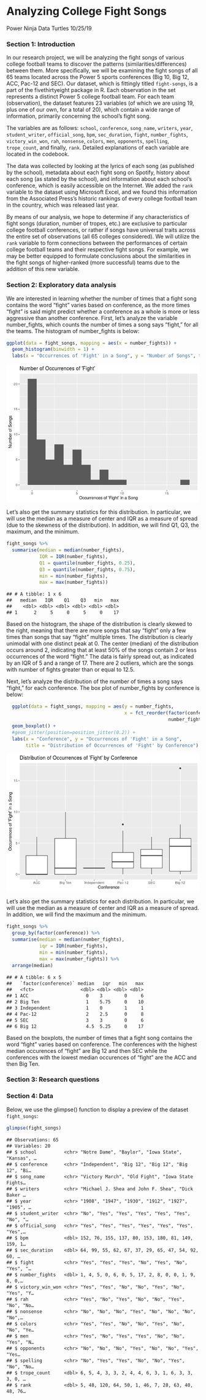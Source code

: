 Analyzing College Fight Songs
================
Power Ninja Data Turtles
10/25/19

### Section 1: Introduction

In our research project, we will be analyzing the fight songs of various
college football teams to discover the patterns
(similarities/differences) between them. More specifically, we will be
examining the fight songs of all 65 teams located across the Power 5
sports conferences (Big 10, Big 12, ACC, Pac-12 and SEC). Our dataset,
which is fittingly titled `fight-songs`, is a part of the
fivethirtyeight package in R. Each observation in the set represents a
distinct Power 5 college football team. For each team (observation), the
dataset features 23 variables (of which we are using 19, plus one of our
own, for a total of 20), which contain a wide range of information,
primarily concerning the school’s fight song.

The variables are as follows: `school`, `conference`, `song_name`,
`writers`, `year`, `student_writer`, `official_song`, `bpm`,
`sec_duration`, `fight`, `number_fights`, `victory_win_won`, `rah`,
`nonsense`, `colors`, `men`, `opponents`, `spelling`, `trope_count`, and
finally, `rank`. Detailed explanations of each variable are located in
the codebook.

The data was collected by looking at the lyrics of each song (as
published by the school), metadata about each fight song on Spotify,
history about each song (as stated by the school), and information about
each school’s conference, which is easily accessible on the Internet. We
added the `rank` variable to the dataset using Microsoft Excel, and we
found this information from the Associated Press’s historic rankings of
every college football team in the country, which was released last
year.

By means of our analysis, we hope to determine if any characteristics of
fight songs (duration, number of tropes, etc.) are exclusive to
particular college football conferences, or rather if songs have
universal traits across the entire set of observations (all 65 colleges
considered). We will utilize the `rank` variable to form connections
between the performances of certain college football teams and their
respective fight songs. For example, we may be better equipped to
formulate conclusions about the similarities in the fight songs of
higher-ranked (more successful) teams due to the addition of this new
variable.

### Section 2: Exploratory data analysis

We are interested in learning whether the number of times that a fight
song contains the word “fight” varies based on conference, as the more
times “fight” is said might predict whether a conference as a whole is
more or less aggressive than another conference. First, let’s analyze
the variable number\_fights, which counts the number of times a song
says “fight,” for all the teams. The histogram of number\_fights is
below:

``` r
ggplot(data = fight_songs, mapping = aes(x = number_fights)) + 
  geom_histogram(binwidth = 1) + 
  labs(x = "Occurrences of 'Fight' in a Song", y = "Number of Songs", title = "Number of Occurrences of 'Fight'")
```

![](proposal_files/figure-gfm/histogram-number_fights-1.png)<!-- -->

Let’s also get the summary statistics for this distribution. In
particular, we will use the median as a measure of center and IQR as a
measure of spread (due to the skewness of the distribution). In
addition, we will find Q1, Q3, the maximum, and the minimum.

``` r
fight_songs %>%
  summarise(median = median(number_fights), 
            IQR = IQR(number_fights), 
            Q1 = quantile(number_fights, 0.25), 
            Q3 = quantile(number_fights, 0.75), 
            min = min(number_fights), 
            max = max(number_fights))
```

    ## # A tibble: 1 x 6
    ##   median   IQR    Q1    Q3   min   max
    ##    <dbl> <dbl> <dbl> <dbl> <dbl> <dbl>
    ## 1      2     5     0     5     0    17

Based on the histogram, the shape of the distribution is clearly skewed
to the right, meaning that there are more songs that say “fight” only a
few times than songs that say “fight” multiple times. The distribution
is clearly unimodal with one distinct peak at 0. The center (median) of
the distribution occurs around 2, indicating that at least 50% of the
songs contain 2 or less occurrences of the word “fight.” The data is
fairly spread out, as indicated by an IQR of 5 and a range of 17. There
are 2 outliers, which are the songs with number of fights greater than
or equal to 12.5.

Next, let’s analyze the distribution of the number of times a song says
“fight,” for each conference. The box plot of number\_fights by
conference is below:

``` r
  ggplot(data = fight_songs, mapping = aes(y = number_fights,
                                           x = fct_reorder(factor(conference), 
                                                           number_fights))) +
  geom_boxplot() +
  #geom_jitter(position=position_jitter(0.2)) +
  labs(x = "Conference", y = "Occurrences of 'Fight' in a Song",
       title = "Distribution of Occurrences of 'Fight' by Conference")
```

![](proposal_files/figure-gfm/box_plot_fights_by_conference-1.png)<!-- -->

Let’s also get the summary statistics for each distribution. In
particular, we will use the median as a measure of center and IQR as a
measure of spread. In addition, we will find the maximum and the
minimum.

``` r
fight_songs %>%
  group_by(factor(conference)) %>%
  summarise(median = median(number_fights), 
            iqr = IQR(number_fights), 
            min = min(number_fights), 
            max = max(number_fights)) %>%
  arrange(median)
```

    ## # A tibble: 6 x 5
    ##   `factor(conference)` median   iqr   min   max
    ##   <fct>                 <dbl> <dbl> <dbl> <dbl>
    ## 1 ACC                     0    3        0     6
    ## 2 Big Ten                 1    5.75     0    10
    ## 3 Independent             1    0        1     1
    ## 4 Pac-12                  2    2.5      0     8
    ## 5 SEC                     3    3        0     6
    ## 6 Big 12                  4.5  5.25     0    17

Based on the boxplots, the number of times that a fight song contains
the word “fight” varies based on conference. The conferences with the
highest median occurences of “fight” are Big 12 and then SEC while the
conferences with the lowest median occurences of “fight” are the ACC and
then Big Ten.

### Section 3: Research questions

### Section 4: Data

Below, we use the glimpse() function to display a preview of the dataset
`fight_songs`:

``` r
glimpse(fight_songs)
```

    ## Observations: 65
    ## Variables: 20
    ## $ school          <chr> "Notre Dame", "Baylor", "Iowa State", "Kansas", …
    ## $ conference      <chr> "Independent", "Big 12", "Big 12", "Big 12", "Bi…
    ## $ song_name       <chr> "Victory March", "Old Fight", "Iowa State Fights…
    ## $ writers         <chr> "Michael J. Shea and John F. Shea", "Dick Baker …
    ## $ year            <chr> "1908", "1947", "1930", "1912", "1927", "1905", …
    ## $ student_writer  <chr> "No", "Yes", "Yes", "Yes", "Yes", "Yes", "No", "…
    ## $ official_song   <chr> "Yes", "Yes", "Yes", "Yes", "Yes", "Yes", "Yes",…
    ## $ bpm             <dbl> 152, 76, 155, 137, 80, 153, 180, 81, 149, 159, 1…
    ## $ sec_duration    <dbl> 64, 99, 55, 62, 67, 37, 29, 65, 47, 54, 92, 60, …
    ## $ fight           <chr> "Yes", "Yes", "Yes", "No", "Yes", "No", "Yes", "…
    ## $ number_fights   <dbl> 1, 4, 5, 0, 6, 0, 5, 17, 2, 8, 0, 0, 1, 9, 8, 0,…
    ## $ victory_win_won <chr> "Yes", "Yes", "No", "No", "Yes", "No", "Yes", "Y…
    ## $ rah             <chr> "Yes", "No", "Yes", "No", "No", "Yes", "No", "No…
    ## $ nonsense        <chr> "No", "No", "No", "Yes", "No", "No", "No", "No",…
    ## $ colors          <chr> "Yes", "Yes", "No", "No", "Yes", "No", "No", "Ye…
    ## $ men             <chr> "Yes", "No", "Yes", "Yes", "No", "No", "Yes", "N…
    ## $ opponents       <chr> "No", "No", "No", "Yes", "No", "No", "Yes", "Yes…
    ## $ spelling        <chr> "No", "Yes", "Yes", "No", "No", "Yes", "No", "No…
    ## $ trope_count     <dbl> 6, 5, 4, 3, 3, 2, 4, 4, 6, 3, 1, 6, 3, 3, 3, 0, …
    ## $ rank            <dbl> 5, 48, 120, 64, 50, 1, 46, 7, 28, 63, 40, 48, 76…

